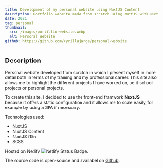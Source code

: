 ```yaml
---
title: Development of my personal website using NuxtJS Content
description: Portfolio website made from scratch using NuxtJS with NuxtJS Content and SCSS.
date: 2021
tag: personal
thumbnail:
  src: /Images/portfolio-website.webp
  alt: Personal Website
github: https://github.com/cyrillajarge/personal-website
---
```


## Description

Personal website developed from scratch in which I present myself in more detail both in terms of my training and my professional career. This site also allows me to highlight the different projects I have worked on, be it school projects or personal projects.

To create this site, I decided to use the front-end framwork **NuxtJS** because it offers a static configuration and it allows me to scale easily, for example by using a SPA if necessary.

Technologies used:

- NuxtJS
- NuxtJS Content
- NuxtJS i18n
- SCSS

Hosted on [Netlify](https://app.netlify.com/sites/cyril-lajarge/deploys) <img src="https://api.netlify.com/api/v1/badges/415b6f97-9499-4899-b591-4c8ea61c9455/deploy-status" alt="Netlify Status Badge" class="normal-img" />.

The source code is open-source and availabel on [Github](https://github.com/cyrillajarge/personal-website).
